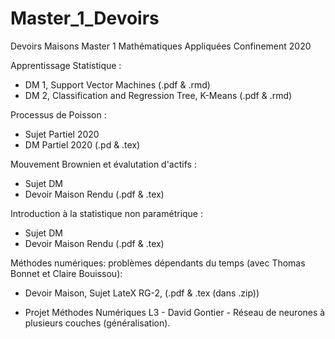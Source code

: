 # Master_1_Devoirs
Devoirs Maisons Master 1 Mathématiques Appliquées Confinement 2020

Apprentissage Statistique :
- DM 1, Support Vector Machines (.pdf & .rmd)
- DM 2, Classification and Regression Tree, K-Means (.pdf & .rmd)

Processus de Poisson :
- Sujet Partiel 2020
- DM Partiel 2020 (.pd & .tex)

Mouvement Brownien et évalutation d'actifs :
- Sujet DM
- Devoir Maison Rendu (.pdf & .tex)

Introduction à la statistique non paramétrique :
- Sujet DM
- Devoir Maison Rendu (.pdf & .tex)

Méthodes numériques: problèmes dépendants du temps (avec Thomas Bonnet et Claire Bouissou):
- Devoir Maison, Sujet LateX RG-2, (.pdf & .tex (dans .zip))

+ Projet Méthodes Numériques L3 - David Gontier - Réseau de neurones à plusieurs couches (généralisation).
